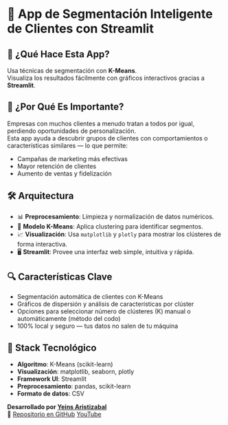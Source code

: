 # 🎯 App de Segmentación Inteligente de Clientes con Streamlit  

## 🚀 ¿Qué Hace Esta App?
Usa técnicas de segmentación con **K-Means**.  
Visualiza los resultados fácilmente con gráficos interactivos gracias a **Streamlit**.


## 🧠 ¿Por Qué Es Importante?
Empresas con muchos clientes a menudo tratan a todos por igual, perdiendo oportunidades de personalización.  
Esta app ayuda a descubrir grupos de clientes con comportamientos o características similares — lo que permite:

- Campañas de marketing más efectivas
- Mayor retención de clientes
- Aumento de ventas y fidelización

## 🛠️ Arquitectura
- 📊 **Preprocesamiento**: Limpieza y normalización de datos numéricos.
- 🧮 **Modelo K-Means**: Aplica clustering para identificar segmentos.
- 📈 **Visualización**: Usa `matplotlib` y `plotly` para mostrar los clústeres de forma interactiva.
- 🖥️ **Streamlit**: Provee una interfaz web simple, intuitiva y rápida.

## 🔍 Características Clave
- Segmentación automática de clientes con K-Means
- Gráficos de dispersión y análisis de características por clúster
- Opciones para seleccionar número de clústeres (K) manual o automáticamente (método del codo)
- 100% local y seguro — tus datos no salen de tu máquina

## 🧪 Stack Tecnológico
- **Algoritmo**: K-Means (scikit-learn)
- **Visualización**: matplotlib, seaborn, plotly
- **Framework UI**: Streamlit
- **Preprocesamiento**: pandas, scikit-learn
- **Formato de datos**: CSV

**Desarrollado por [Yeins Aristizabal](https://www.linkedin.com/in/yeins-aristizabal/)**  
📁 [Repositorio en GitHub](https://github.com/tuusuario/tu-repo)
[YouTube](https://www.youtube.com/@analytics-ai-h5k)